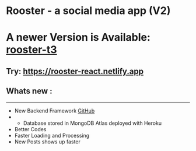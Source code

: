 # Rooster - a social media app (V2)

# A newer Version is Available: [rooster-t3](https://github.com/HaziqSabtu/rooster-typescript)
## Try: https://rooster-react.netlify.app
## Whats new :
***
* New Backend Framework [GitHub](https://github.com/HaziqSabtu/Typescript-Express-Backend-)
* * Database stored in MongoDB Atlas deployed with Heroku
* Better Codes
* Faster Loading and Processing
* New Posts shows up faster
